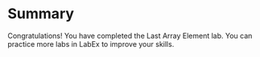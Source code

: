 # Summary

Congratulations! You have completed the Last Array Element lab. You can practice more labs in LabEx to improve your skills.
